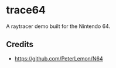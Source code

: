 # trace64

A raytracer demo built for the Nintendo 64.

## Credits

* https://github.com/PeterLemon/N64
